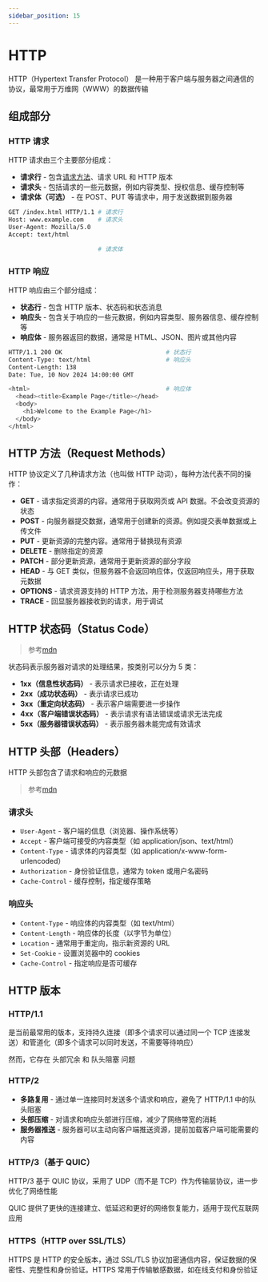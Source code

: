 ```yaml
---
sidebar_position: 15
---
```


# HTTP

HTTP（Hypertext Transfer Protocol） 是一种用于客户端与服务器之间通信的协议，最常用于万维网（WWW）的数据传输

## 组成部分

### HTTP 请求

HTTP 请求由三个主要部分组成：

* **请求行** - 包含[请求方法](#http-方法request-methods)、请求 URL 和 HTTP 版本
* **请求头** - 包括请求的一些元数据，例如内容类型、授权信息、缓存控制等
* **请求体（可选）** - 在 POST、PUT 等请求中，用于发送数据到服务器

```bash
GET /index.html HTTP/1.1 # 请求行
Host: www.example.com    # 请求头
User-Agent: Mozilla/5.0
Accept: text/html

                         # 请求体
```

### HTTP 响应

HTTP 响应由三个部分组成：

* **状态行** - 包含 HTTP 版本、状态码和状态消息
* **响应头** - 包含关于响应的一些元数据，例如内容类型、服务器信息、缓存控制等
* **响应体** - 服务器返回的数据，通常是 HTML、JSON、图片或其他内容

```bash
HTTP/1.1 200 OK                             # 状态行
Content-Type: text/html                     # 响应头
Content-Length: 138
Date: Tue, 10 Nov 2024 14:00:00 GMT

<html>                                      # 响应体
  <head><title>Example Page</title></head>
  <body>
    <h1>Welcome to the Example Page</h1>
  </body>
</html>
```

## HTTP 方法（Request Methods）

HTTP 协议定义了几种请求方法（也叫做 HTTP 动词），每种方法代表不同的操作：

* **GET** - 请求指定资源的内容。通常用于获取网页或 API 数据。不会改变资源的状态
* **POST** - 向服务器提交数据，通常用于创建新的资源。例如提交表单数据或上传文件
* **PUT** - 更新资源的完整内容。通常用于替换现有资源
* **DELETE** - 删除指定的资源
* **PATCH** - 部分更新资源，通常用于更新资源的部分字段
* **HEAD** - 与 GET 类似，但服务器不会返回响应体，仅返回响应头，用于获取元数据
* **OPTIONS** - 请求资源支持的 HTTP 方法，用于检测服务器支持哪些方法
* **TRACE** - 回显服务器接收到的请求，用于调试

## HTTP 状态码（Status Code）

> 参考[mdn](https://developer.mozilla.org/zh-CN/docs/Web/HTTP/Status)

状态码表示服务器对请求的处理结果，按类别可以分为 5 类：

* **1xx（信息性状态码）** - 表示请求已接收，正在处理
* **2xx（成功状态码）** - 表示请求已成功
* **3xx（重定向状态码）** - 表示客户端需要进一步操作
* **4xx（客户端错误状态码）** - 表示请求有语法错误或请求无法完成
* **5xx（服务器错误状态码）** - 表示服务器未能完成有效请求

## HTTP 头部（Headers）

HTTP 头部包含了请求和响应的元数据

> 参考[mdn](https://developer.mozilla.org/zh-CN/docs/Web/HTTP/Headers)

### 请求头

* `User-Agent` - 客户端的信息（浏览器、操作系统等）
* `Accept` - 客户端可接受的内容类型（如 application/json、text/html）
* `Content-Type` - 请求体的内容类型（如 application/x-www-form-urlencoded）
* `Authorization` - 身份验证信息，通常为 token 或用户名密码
* `Cache-Control` - 缓存控制，指定缓存策略

### 响应头

* `Content-Type` - 响应体的内容类型（如 text/html）
* `Content-Length` - 响应体的长度（以字节为单位）
* `Location` - 通常用于重定向，指示新资源的 URL
* `Set-Cookie` - 设置浏览器中的 cookies
* `Cache-Control` - 指定响应是否可缓存

## HTTP 版本

### HTTP/1.1

是当前最常用的版本，支持持久连接（即多个请求可以通过同一个 TCP 连接发送）和管道化（即多个请求可以同时发送，不需要等待响应）

然而，它存在 头部冗余 和 队头阻塞 问题

### HTTP/2

* **多路复用** - 通过单一连接同时发送多个请求和响应，避免了 HTTP/1.1 中的队头阻塞
* **头部压缩** - 对请求和响应头部进行压缩，减少了网络带宽的消耗
* **服务器推送** - 服务器可以主动向客户端推送资源，提前加载客户端可能需要的内容

### HTTP/3（基于 QUIC）

HTTP/3 基于 QUIC 协议，采用了 UDP（而不是 TCP）作为传输层协议，进一步优化了网络性能

QUIC 提供了更快的连接建立、低延迟和更好的网络恢复能力，适用于现代互联网应用

### HTTPS（HTTP over SSL/TLS）


HTTPS 是 HTTP 的安全版本，通过 SSL/TLS 协议加密通信内容，保证数据的保密性、完整性和身份验证。HTTPS 常用于传输敏感数据，如在线支付和身份验证

